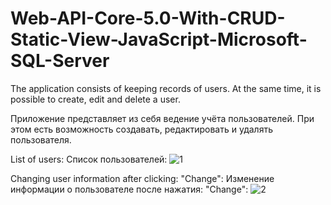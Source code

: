 # Web-API-Core-5.0-With-CRUD-Static-View-JavaScript-Microsoft-SQL-Server

The application consists of keeping records of users. At the same time, it is possible to create, edit and delete a user.

Приложение представляет из себя ведение учёта пользователей. При этом есть возможность создавать, редактировать и удалять пользователя. 

List of users:
Список пользователей:
![1](https://user-images.githubusercontent.com/85065601/173559917-29df08ea-8892-4b33-a5ee-997044e007af.jpg)

Changing user information after clicking: "Change":
Изменение информации о пользователе после нажатия: "Change":
![2](https://user-images.githubusercontent.com/85065601/173560438-dc97b71c-42c2-4c81-a3b7-76e77fb6df94.jpg)
